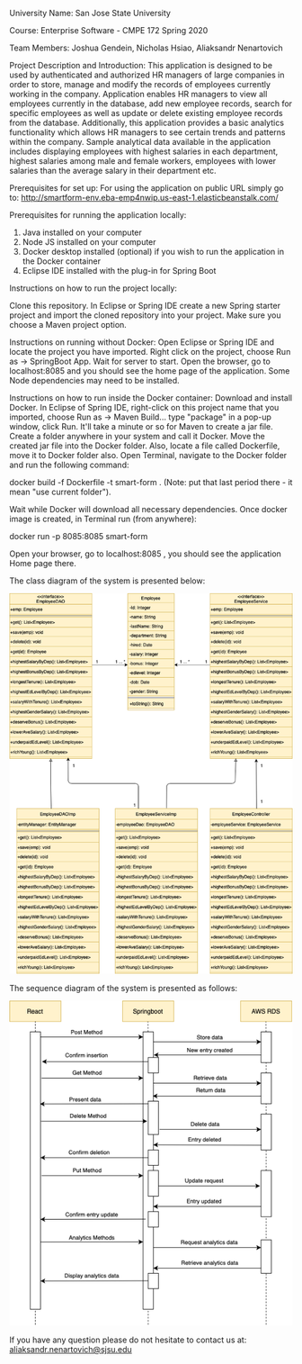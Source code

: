 University Name: San Jose State University

Course: Enterprise Software - CMPE 172 Spring 2020

Team Members: Joshua Gendein, Nicholas Hsiao, Aliaksandr Nenartovich

Project Description and Introduction: This application is designed to be used by authenticated and authorized HR managers of large companies in order to store, manage and modify the records of employees currently working in the company. Application enables HR managers to view all employees currently in the database, add new employee records, search for specific employees as well as update or delete existing employee records from the database. Additionally, this application provides a basic analytics functionality which allows HR managers to see certain trends and patterns within the company. Sample analytical data available in the application includes displaying employees with highest salaries in each department, highest salaries among male and female workers, employees with lower salaries than the average salary in their department etc.

Prerequisites for set up:
For using the application on public URL simply go to: http://smartform-env.eba-emp4nwip.us-east-1.elasticbeanstalk.com/

Prerequisites for running the application locally:
1) Java installed on your computer
2) Node JS installed on your computer
3) Docker desktop installed (optional) if you wish to run the application in the Docker container
4) Eclipse IDE installed with the plug-in for Spring Boot

Instructions on how to run the project locally:

Clone this repository. In Eclipse or Spring IDE create a new Spring starter project and import the cloned repository into your project. Make sure you choose a Maven project option.

Instructions on running without Docker:
Open Eclipse or Spring IDE and locate the project you have imported. Right click on the project, choose Run as -> SpringBoot App. Wait for server to start. Open the browser, go to localhost:8085 and you should see the home page of the application. Some Node dependencies may need to be installed.

Instructions on how to run inside the Docker container:
Download and install Docker. In Eclipse of Spring IDE, right-click on this project name that you imported, choose Run as -> Maven Build... type "package" in a pop-up window, click Run. It'll take a minute or so for Maven to create a jar file. Create a folder anywhere in your system and call it Docker. Move the created jar file into the Docker folder. Also, locate a file called Dockerfile, move it to Docker folder also. Open Terminal, navigate to the Docker folder and run the following command:

docker build -f Dockerfile -t smart-form . (Note: put that last period there - it mean "use current folder"). 

Wait while Docker will download all necessary dependencies. Once docker image is created, in Terminal run (from anywhere): 

docker run -p 8085:8085 smart-form

Open your browser, go to localhost:8085 , you should see the application Home page there. 

The class diagram of the system is presented below:

![](Images/ClassDiagram.png)

The sequence diagram of the system is presented as follows:

![](Images/Sequence_Diagram.png)

If you have any question please do not hesitate to contact us at: aliaksandr.nenartovich@sjsu.edu
